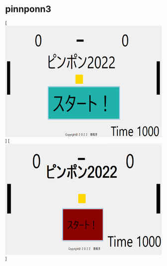 # pinnponn3
 
[<img src="s2.png" alt="ピンポン2022" style="height: 360px">]
[<img src="s3.png" alt="ピンポン2022" style="height: 360px">]
